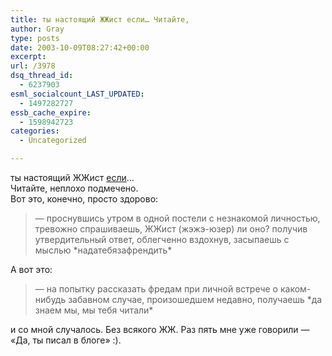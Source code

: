 ```yaml
---
title: ты настоящий ЖЖист если… Читайте,
author: Gray
type: posts
date: 2003-10-09T08:27:42+00:00
excerpt:
url: /3978
dsq_thread_id:
  - 6237903
esml_socialcount_LAST_UPDATED:
  - 1497282727
essb_cache_expire:
  - 1598942723
categories:
  - Uncategorized

---
```








ты настоящий ЖЖист <a href="http://www.livejournal.com/users/loothesuper/216936.html" target="_blank">если</a>&#8230;  
Читайте, неплохо подмечено.  
Вот это, конечно, просто здорово:

> &#8212; проснувшись утром в одной постели с незнакомой личностью, тревожно спрашиваешь, ЖЖист (жэжэ-юзер) ли оно? получив утвердительный ответ, облегченно вздохнув, засыпаешь с мыслью \*надатебязафрендить\*

А вот это:

> &#8212; на попытку рассказать фредам при личной встрече о каком-нибудь забавном случае, произошедшем недавно, получаешь \*да знаем мы, мы тебя читали\*

и со мной случалось. Без всякого ЖЖ. Раз пять мне уже говорили &#8212; &#171;Да, ты писал в блоге&#187; :).